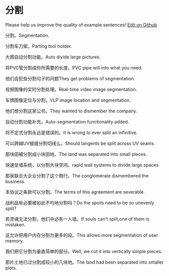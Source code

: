 # 分割

Please help us improve the quality of example sentences! [Edit on Github](https://github.com/jiyushe/jiyu-example-sentence-source/blob/main/chinese/fenge.md)

<p><span class="chinese">分割。</span><span class="english">Segmentation.</span></p>

<p><span class="chinese">分割车刀架。</span><span class="english">Parting tool holder.</span></p>

<p><span class="chinese">大图自动分割功能。</span><span class="english">Auto divide large pictures.</span></p>

<p><span class="chinese">将PVC管分割成你所需要的长度。</span><span class="english">PVC pipe will into what you need.</span></p>

<p><span class="chinese">他们会犯些分割句子的问题</span><span class="english">They get problems of segmentation.</span></p>

<p><span class="chinese">视频图像的实时分割处理。</span><span class="english">Real-time video image segmentation.</span></p>

<p><span class="chinese">车牌图像定位与分割。</span><span class="english">VLP image location and segmentation.</span></p>

<p><span class="chinese">他们想分割这家公司。</span><span class="english">They wanted to dismember the company.</span></p>

<p><span class="chinese">自动分割功能补充。</span><span class="english">Auto-segmentation functionality added.</span></p>

<p><span class="chinese">将不定式分割永远是错误的。</span><span class="english">It is wrong to ever split an infinitive.</span></p>

<p><span class="chinese">可以跨越UV接缝分割切线么。</span><span class="english">Should tangents be split across UV seams.</span></p>

<p><span class="chinese">那块田被分割成小块田地。</span><span class="english">The land was separated into small pieces.</span></p>

<p><span class="chinese">快速垒墙系统，以分割大块空间。</span><span class="english">rapid wall systems to divide large spaces</span></p>

<p><span class="chinese">那家联合大企业分割了这个商行。</span><span class="english">The conglomerate dismembered the business.</span></p>

<p><span class="chinese">本协议之条款可以分割。</span><span class="english">The terms of this agreement are severable.</span></p>

<p><span class="chinese">战利品有必要被如此不均地分割吗？</span><span class="english">Do the spoils need to be so unevenly split?</span></p>

<p><span class="chinese">若灵魂无法分割，他们中必有一人错。</span><span class="english">If souls can't split,one of them is mistaken.</span></p>

<p><span class="chinese">这允许把用户内存分割为更多的段。</span><span class="english">This allows more segmentation of user memory.</span></p>

<p><span class="chinese">我们把它分割为垂直简单的部分。</span><span class="english">Well, we cut it into vertically simple pieces.</span></p>

<p><span class="chinese">那片土地已过分割成较小的几块地。</span><span class="english">The land had been separated into smaller plots.</span></p>

